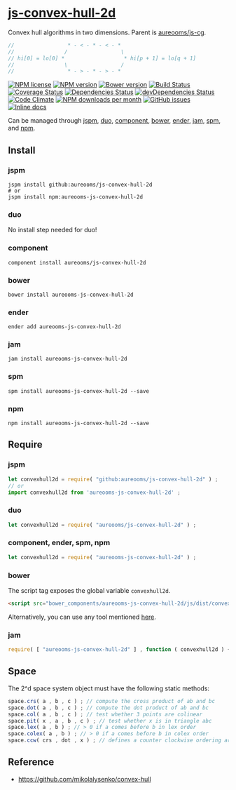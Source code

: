 [js-convex-hull-2d](http://aureooms.github.io/js-convex-hull-2d)
==

Convex hull algorithms in two dimensions. Parent is
[aureooms/js-cg](https://github.com/aureooms/js-cg).

```js
//                 * - < - * - < - *
//                /                 \
// hi[0] = lo[0] *                   * hi[p + 1] = lo[q + 1]
//                \                 /
//                 * - > - * - > - *
```

[![NPM license](http://img.shields.io/npm/l/aureooms-js-convex-hull-2d.svg?style=flat)](https://raw.githubusercontent.com/aureooms/js-convex-hull-2d/master/LICENSE)
[![NPM version](http://img.shields.io/npm/v/aureooms-js-convex-hull-2d.svg?style=flat)](https://www.npmjs.org/package/aureooms-js-convex-hull-2d)
[![Bower version](http://img.shields.io/bower/v/aureooms-js-convex-hull-2d.svg?style=flat)](http://bower.io/search/?q=aureooms-js-convex-hull-2d)
[![Build Status](http://img.shields.io/travis/aureooms/js-convex-hull-2d.svg?style=flat)](https://travis-ci.org/aureooms/js-convex-hull-2d)
[![Coverage Status](http://img.shields.io/coveralls/aureooms/js-convex-hull-2d.svg?style=flat)](https://coveralls.io/r/aureooms/js-convex-hull-2d)
[![Dependencies Status](http://img.shields.io/david/aureooms/js-convex-hull-2d.svg?style=flat)](https://david-dm.org/aureooms/js-convex-hull-2d#info=dependencies)
[![devDependencies Status](http://img.shields.io/david/dev/aureooms/js-convex-hull-2d.svg?style=flat)](https://david-dm.org/aureooms/js-convex-hull-2d#info=devDependencies)
[![Code Climate](http://img.shields.io/codeclimate/github/aureooms/js-convex-hull-2d.svg?style=flat)](https://codeclimate.com/github/aureooms/js-convex-hull-2d)
[![NPM downloads per month](http://img.shields.io/npm/dm/aureooms-js-convex-hull-2d.svg?style=flat)](https://www.npmjs.org/package/aureooms-js-convex-hull-2d)
[![GitHub issues](http://img.shields.io/github/issues/aureooms/js-convex-hull-2d.svg?style=flat)](https://github.com/aureooms/js-convex-hull-2d/issues)
[![Inline docs](http://inch-ci.org/github/aureooms/js-convex-hull-2d.svg?branch=master&style=shields)](http://inch-ci.org/github/aureooms/js-convex-hull-2d)

Can be managed through [jspm](https://github.com/jspm/jspm-cli),
[duo](https://github.com/duojs/duo),
[component](https://github.com/componentjs/component),
[bower](https://github.com/bower/bower),
[ender](https://github.com/ender-js/Ender),
[jam](https://github.com/caolan/jam),
[spm](https://github.com/spmjs/spm),
and [npm](https://github.com/npm/npm).

## Install

### jspm
```terminal
jspm install github:aureooms/js-convex-hull-2d
# or
jspm install npm:aureooms-js-convex-hull-2d
```
### duo
No install step needed for duo!

### component
```terminal
component install aureooms/js-convex-hull-2d
```

### bower
```terminal
bower install aureooms-js-convex-hull-2d
```

### ender
```terminal
ender add aureooms-js-convex-hull-2d
```

### jam
```terminal
jam install aureooms-js-convex-hull-2d
```

### spm
```terminal
spm install aureooms-js-convex-hull-2d --save
```

### npm
```terminal
npm install aureooms-js-convex-hull-2d --save
```

## Require
### jspm
```js
let convexhull2d = require( "github:aureooms/js-convex-hull-2d" ) ;
// or
import convexhull2d from 'aureooms-js-convex-hull-2d' ;
```
### duo
```js
let convexhull2d = require( "aureooms/js-convex-hull-2d" ) ;
```

### component, ender, spm, npm
```js
let convexhull2d = require( "aureooms-js-convex-hull-2d" ) ;
```

### bower
The script tag exposes the global variable `convexhull2d`.
```html
<script src="bower_components/aureooms-js-convex-hull-2d/js/dist/convex-hull-2d.min.js"></script>
```
Alternatively, you can use any tool mentioned [here](http://bower.io/docs/tools/).

### jam
```js
require( [ "aureooms-js-convex-hull-2d" ] , function ( convexhull2d ) { ... } ) ;
```

## Space

The 2^d space system object must have the following static methods:

```js
space.crs( a , b , c ) ; // compute the cross product of ab and bc
space.dot( a , b , c ) ; // compute the dot product of ab and bc
space.col( a , b , c ) ; // test whether 3 points are colinear
space.pit( x , a , b , c ) ; // test whether x is in triangle abc
space.lex( a , b ) ; // > 0 if a comes before b in lex order
space.colex( a , b ) ; // > 0 if a comes before b in colex order
space.ccw( crs , dot , x ) ; // defines a counter clockwise ordering around x
```

## Reference

  - https://github.com/mikolalysenko/convex-hull
